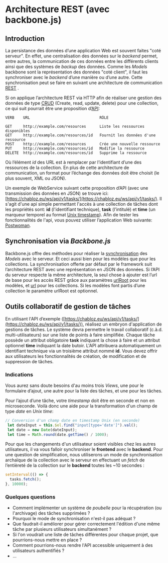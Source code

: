 # Architecture REST  (avec backbone.js)

## Introduction 

La persistance des données d’une application Web est souvent faites "coté serveur". En effet, une centralisation des données sur le  *backend* permet, entre autres, la communication de ces données entre les différents clients ainsi que des systèmes de  *backup*  des données. Comme les *Models*  backbone sont la représentation des données "coté client", il faut les synchroniser avec le  *backend*  d’une manière ou d’une autre. Cette synchronisation peut se faire en suivant une architecture de communication [REST](http://en.wikipedia.org/wiki/Representational_state_transfer#Applied_to_web_services) . 

Si on applique l’architecture REST via HTTP afin de réaliser une gestion des données de type  [CRUD](http://en.wikipedia.org/wiki/CRUD)  (Create, read, update, delete) pour une collection, ce qui suit pourrait être une proposition d’[API](http://en.wikipedia.org/wiki/API):

```
VERB    URL                               RÔLE

GET     http://example.com/resources      Liste les ressources disponibles 
GET     http://example.com/resources/id   Fournit les données d'une ressource 
POST    http://example.com/resources      Crée une nouvelle ressource
PUT     http://example.com/resources/id   Modifie la ressource
DELETE  http://example.com/resources/id   Supprime la ressource

```

Où l’élément  _id_  des URL est à remplacer par l’identifiant d’une des ressources de la collection. En plus de cette architecture de communication, un format pour l’échange des données doit être choisit (le plus souvent, XML ou JSON).

Un exemple de WebService suivant cette proposition d’API (avec une transmission des données en JSON) se trouve ici:  [https://chabloz.eu/ws/api/v1/tasks/](https://chabloz.eu/ws/api/v1/tasks/). Il s'agit d'une api simple permettant l'accès à une collection de tâches dont les propriétés sont: **id** (l'identifiant technique), **task** (l’intitulé)  et **time** (un marqueur temporel au format [Unix timestamp](https://fr.wikipedia.org/wiki/Heure_Unix)). Afin de tester les fonctionnalités de l'api, vous pouvez utiliser l’application Web suivante: [Postwoman](https://postwoman.io/).

## Synchronisation via  _Backbone.js_

Backbone.js offre des méthodes pour réaliser la  [synchronisation](http://backbonejs.org/#Sync)  des  _Models_  avec le serveur. Et ceci aussi bien pour les modèles que pour les collections. La synchronisation offerte par défaut par le framework suit l’architecture REST avec une représentation en JSON des données. Si l’API du serveur respecte la même architecture, la seul chose à ajouter est l’url de base pour les accès REST grâce aux paramètres  [urlRoot](http://backbonejs.org/#Model-urlRoot)  pour les modèles, et  [url](http://backbonejs.org/#Collection-url)  pour les collections. Si les modèles font partis d’une collection le paramètre urlRoot est optionnel.

## Outils collaboratif de gestion de tâches

En utilisant l'API d’exemple ([https://chabloz.eu/ws/api/v1/tasks/](https://chabloz.eu/ws/api/v1/tasks/)), réalisez un embryon d'application de gestions de tâches. Le système devra permettre le travail collaboratif (c.à.d. multi-utilisateurs) sur une liste de points à faire simplifiée. Chaque tâche possède un attribut obligatoire **task** indiquant la chose à faire et un attribut optionnel **time** indiquant la date butoir. L'API attribuera automatiquement un identifiant technique via un troisième attribut nommé **id**. Vous devez offrir aux utilisateurs les fonctionnalités de création, de modification et de suppression de tâches.

### Indications

Vous aurez sans doute besoins d'au moins trois _Views_,  une pour le formulaire d’ajout, une autre pour la liste des tâches, et une pour les tâches.

Pour l’ajout d’une tâche, votre *timestamp* doit être en seconde et non en microseconde. Voilà donc une aide pour la transformation d'un champ de type  *date*  en *Unix time*:

```js
// Conversion d'un champ date en timestamp Unix (en seconde)
 let dateInput = this.$el.find("input[type='date']").val();
 let date = new Date(dateInput);
 let time = Math.round(date.getTime() / 1000);
```

Pour que les changements d'un utilisateur soient visibles chez les autres utilisateurs, il va vous falloir synchroniser le **frontend** avec le **backend**. Pour une question de simplification, nous utiliserons un mode de synchronisation archaïque de la collection avec le serveur en effectuant un *fetch* de l’entièreté de la collection sur le **backend** toutes les ~10 secondes :

```js
setInterval(() => {    
  tasks.fetch();
}, 10000);
```
### Quelques questions 

- Comment implémenter un système de *poubelle* pour la récupération (ou l'archivage) des tâches supprimées ? 
- Pourquoi le mode de synchronisation n'est-il pas adéquat ? 
- Que faudrait-il améliorer pour gérer correctement l'édition d'une même tâche par plusieurs utilisateurs simultanément ?
- Si l'on voudrait une liste de tâches différentes pour chaque projet, que pourrions-nous mettre en place ? 
- Comment pourrions-nous rendre l'API accessible uniquement à des utilisateurs authentifiés ?
- ...


<!--stackedit_data:
eyJoaXN0b3J5IjpbLTEyMzQ4NzY0NTgsLTY4OTk1NjM0LC0xNj
M3NTU1ODg3LDE1Mjg0OTUxMDQsMTE5NjI1OTYwNywtNzEzMTky
ODcwXX0=
-->